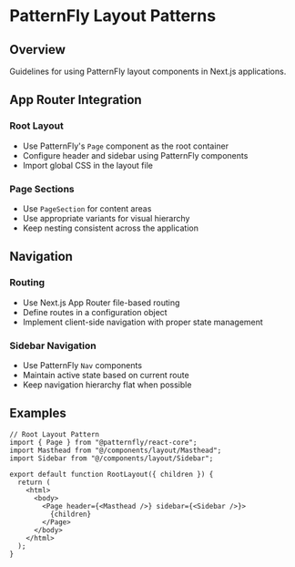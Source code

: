 # PatternFly Layout Patterns

## Overview

Guidelines for using PatternFly layout components in Next.js applications.

## App Router Integration

### Root Layout

- Use PatternFly's `Page` component as the root container
- Configure header and sidebar using PatternFly components
- Import global CSS in the layout file

### Page Sections

- Use `PageSection` for content areas
- Use appropriate variants for visual hierarchy
- Keep nesting consistent across the application

## Navigation

### Routing

- Use Next.js App Router file-based routing
- Define routes in a configuration object
- Implement client-side navigation with proper state management

### Sidebar Navigation

- Use PatternFly `Nav` components
- Maintain active state based on current route
- Keep navigation hierarchy flat when possible

## Examples

```tsx
// Root Layout Pattern
import { Page } from "@patternfly/react-core";
import Masthead from "@/components/layout/Masthead";
import Sidebar from "@/components/layout/Sidebar";

export default function RootLayout({ children }) {
  return (
    <html>
      <body>
        <Page header={<Masthead />} sidebar={<Sidebar />}>
          {children}
        </Page>
      </body>
    </html>
  );
}
```
